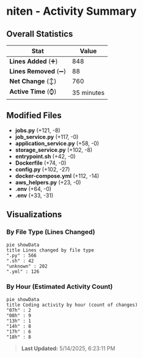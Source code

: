 # niten - Activity Summary 

## Overall Statistics

| Stat                   | Value                                                             |
| ---------------------- | ----------------------------------------------------------------- |
| **Lines Added** (➕)   | 848                                          |
| **Lines Removed** (➖) | 88                                        |
| **Net Change** (↕)    | 760                |
| **Active Time** (⌚)   | 35 minutes |


## Modified Files
- **jobs.py** (+121, -8)
- **job_service.py** (+117, -0)
- **application_service.py** (+58, -0)
- **storage_service.py** (+102, -8)
- **entrypoint.sh** (+42, -0)
- **Dockerfile** (+74, -0)
- **config.py** (+102, -27)
- **docker-compose.yml** (+112, -14)
- **aws_helpers.py** (+23, -0)
- **.env** (+64, -0)
- **.env** (+33, -31)

## Visualizations

### By File Type (Lines Changed)

```mermaid
pie showData
title Lines changed by file type
".py" : 566
".sh" : 42
"unknown" : 202
".yml" : 126
```

### By Hour (Estimated Activity Count)

```mermaid
pie showData
title Coding activity by hour (count of changes)
"07h" : 2
"08h" : 9
"13h" : 1
"14h" : 8
"17h" : 6
"18h" : 8
```


> **Last Updated:** 5/14/2025, 6:23:11 PM